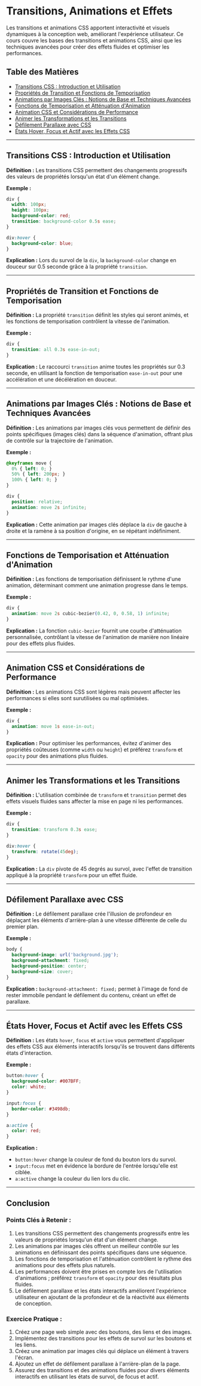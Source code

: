 
# Transitions, Animations et Effets

Les transitions et animations CSS apportent interactivité et visuels dynamiques à la conception web, améliorant l'expérience utilisateur. Ce cours couvre les bases des transitions et animations CSS, ainsi que les techniques avancées pour créer des effets fluides et optimiser les performances.

## Table des Matières
- [Transitions CSS : Introduction et Utilisation](#transitions-css-introduction-et-utilisation)
- [Propriétés de Transition et Fonctions de Temporisation](#proprietes-de-transition-et-fonctions-de-temporisation)
- [Animations par Images Clés : Notions de Base et Techniques Avancées](#animations-par-images-cles-notions-de-base-et-techniques-avancees)
- [Fonctions de Temporisation et Atténuation d'Animation](#fonctions-de-temporisation-et-attenuation-danimation)
- [Animation CSS et Considérations de Performance](#animation-css-et-considerations-de-performance)
- [Animer les Transformations et les Transitions](#animer-les-transformations-et-les-transitions)
- [Défilement Parallaxe avec CSS](#defilement-parallaxe-avec-css)
- [États Hover, Focus et Actif avec les Effets CSS](#etats-hover-focus-et-actif-avec-les-effets-css)

---

## Transitions CSS : Introduction et Utilisation

**Définition :**
Les transitions CSS permettent des changements progressifs des valeurs de propriétés lorsqu'un état d'un élément change.

**Exemple :**
```css
div {
  width: 100px;
  height: 100px;
  background-color: red;
  transition: background-color 0.5s ease;
}

div:hover {
  background-color: blue;
}
```
**Explication :**
Lors du survol de la `div`, la `background-color` change en douceur sur 0.5 seconde grâce à la propriété `transition`.

---

## Propriétés de Transition et Fonctions de Temporisation

**Définition :**
La propriété `transition` définit les styles qui seront animés, et les fonctions de temporisation contrôlent la vitesse de l'animation.

**Exemple :**
```css
div {
  transition: all 0.3s ease-in-out;
}
```
**Explication :**
Le raccourci `transition` anime toutes les propriétés sur 0.3 seconde, en utilisant la fonction de temporisation `ease-in-out` pour une accélération et une décélération en douceur.

---

## Animations par Images Clés : Notions de Base et Techniques Avancées

**Définition :**
Les animations par images clés vous permettent de définir des points spécifiques (images clés) dans la séquence d'animation, offrant plus de contrôle sur la trajectoire de l'animation.

**Exemple :**
```css
@keyframes move {
  0% { left: 0; }
  50% { left: 200px; }
  100% { left: 0; }
}

div {
  position: relative;
  animation: move 2s infinite;
}
```
**Explication :**
Cette animation par images clés déplace la `div` de gauche à droite et la ramène à sa position d'origine, en se répétant indéfiniment.

---

## Fonctions de Temporisation et Atténuation d'Animation

**Définition :**
Les fonctions de temporisation définissent le rythme d'une animation, déterminant comment une animation progresse dans le temps.

**Exemple :**
```css
div {
  animation: move 2s cubic-bezier(0.42, 0, 0.58, 1) infinite;
}
```
**Explication :**
La fonction `cubic-bezier` fournit une courbe d'atténuation personnalisée, contrôlant la vitesse de l'animation de manière non linéaire pour des effets plus fluides.

---

## Animation CSS et Considérations de Performance

**Définition :**
Les animations CSS sont légères mais peuvent affecter les performances si elles sont surutilisées ou mal optimisées.

**Exemple :**
```css
div {
  animation: move 1s ease-in-out;
}
```
**Explication :**
Pour optimiser les performances, évitez d'animer des propriétés coûteuses (comme `width` ou `height`) et préférez `transform` et `opacity` pour des animations plus fluides.

---

## Animer les Transformations et les Transitions

**Définition :**
L'utilisation combinée de `transform` et `transition` permet des effets visuels fluides sans affecter la mise en page ni les performances.

**Exemple :**
```css
div {
  transition: transform 0.3s ease;
}

div:hover {
  transform: rotate(45deg);
}
```
**Explication :**
La `div` pivote de 45 degrés au survol, avec l'effet de transition appliqué à la propriété `transform` pour un effet fluide.

---

## Défilement Parallaxe avec CSS

**Définition :**
Le défilement parallaxe crée l'illusion de profondeur en déplaçant les éléments d'arrière-plan à une vitesse différente de celle du premier plan.

**Exemple :**
```css
body {
  background-image: url('background.jpg');
  background-attachment: fixed;
  background-position: center;
  background-size: cover;
}
```
**Explication :**
`background-attachment: fixed;` permet à l'image de fond de rester immobile pendant le défilement du contenu, créant un effet de parallaxe.

---

## États Hover, Focus et Actif avec les Effets CSS

**Définition :**
Les états `hover`, `focus` et `active` vous permettent d'appliquer des effets CSS aux éléments interactifs lorsqu'ils se trouvent dans différents états d'interaction.

**Exemple :**
```css
button:hover {
  background-color: #007BFF;
  color: white;
}

input:focus {
  border-color: #3498db;
}

a:active {
  color: red;
}
```
**Explication :**
- `button:hover` change la couleur de fond du bouton lors du survol.
- `input:focus` met en évidence la bordure de l'entrée lorsqu'elle est ciblée.
- `a:active` change la couleur du lien lors du clic.

---

## Conclusion

### Points Clés à Retenir :
1. Les transitions CSS permettent des changements progressifs entre les valeurs de propriétés lorsqu'un état d'un élément change.
2. Les animations par images clés offrent un meilleur contrôle sur les animations en définissant des points spécifiques dans une séquence.
3. Les fonctions de temporisation et l'atténuation contrôlent le rythme des animations pour des effets plus naturels.
4. Les performances doivent être prises en compte lors de l'utilisation d'animations ; préférez `transform` et `opacity` pour des résultats plus fluides.
5. Le défilement parallaxe et les états interactifs améliorent l'expérience utilisateur en ajoutant de la profondeur et de la réactivité aux éléments de conception.

### Exercice Pratique :
1. Créez une page web simple avec des boutons, des liens et des images.
2. Implémentez des transitions pour les effets de survol sur les boutons et les liens.
3. Créez une animation par images clés qui déplace un élément à travers l'écran.
4. Ajoutez un effet de défilement parallaxe à l'arrière-plan de la page.
5. Assurez des transitions et des animations fluides pour divers éléments interactifs en utilisant les états de survol, de focus et actif.
